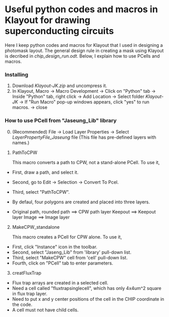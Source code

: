 # Useful python codes and macros in Klayout for drawing superconducting circuits

Here I keep python codes and macros for Klayout that I used in designing a photomask layout. The general design rule in creating a mask using Klayout is decribed in *chip_design_run.odt*. Below, I explain how to use PCells and macros.

### Installing
1. Download *Klayout-JK.zip* and uncompress it.
2. In Klayout, Macro -> Macro Development -> Click on "Python" tab -> Inside "Python" tab, right click -> Add Location -> Select folder *Klayout-JK* -> If "Run Macro" pop-up windows appears, click "yes" to run macros. -> close

### How to use PCell from "Jaseung_Lib" library
0. (Recommended) File -> Load Layer Properties -> Select *LayerPropertyFile_Jaseung* file (This file has pre-defined layers with names.)

1. PathToCPW
   
    This macro converts a path to CPW, not a stand-alone PCell. To use it,
  - First, draw a path, and select it.
  - Second, go to Edit -> Selection -> Convert To Pcel.
  - Third, select "PathToCPW".

  - By defaul, four polygons are created and placed into three layers.
  - Original path, rounded path ==> CPW path layer
    Keepout ==> Keepout layer
    Image ==> Image layer

2. MakeCPW_standalone
  
    This macro creates a PCell for CPW alone. To use it, 
  - First, click "Instance" icon in the toolbar.
  - Second, select "Jaseng_Lib" from 'library' pull-down list.
  - Third, select "MakeCPW" cell from 'cell' pull-down list.
  - Fourth, click on "PCell" tab to enter parameters.

3. creatFluxTrap

  - Flux trap arrays are created in a selected cell. 
  - Need a cell called "fluxtrapsinglecell", which has only 4x4um^2 square in flux trap layer.
  - Need to put x and y center positions of the cell in the CHIP coordinate in the code.
  - A cell must not have child cells.
